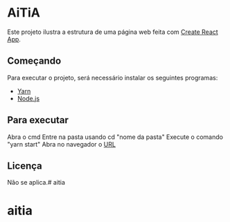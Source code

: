 # AiTiA

Este projeto ilustra a estrutura de uma página web feita com [Create React App](https://github.com/facebook/create-react-app).
## Começando

Para executar o projeto, será necessário instalar os seguintes programas:

- [Yarn](https://classic.yarnpkg.com/pt-BR/docs/install/#windows-stable)
- [Node.js](https://nodejs.org/en/)


## Para executar

Abra o cmd
Entre na pasta usando cd "nome da pasta"
Execute o comando "yarn start"
Abra no navegador o [URL](https://localhost:3000//)



## Licença
Não se aplica.# aitia
# aitia
